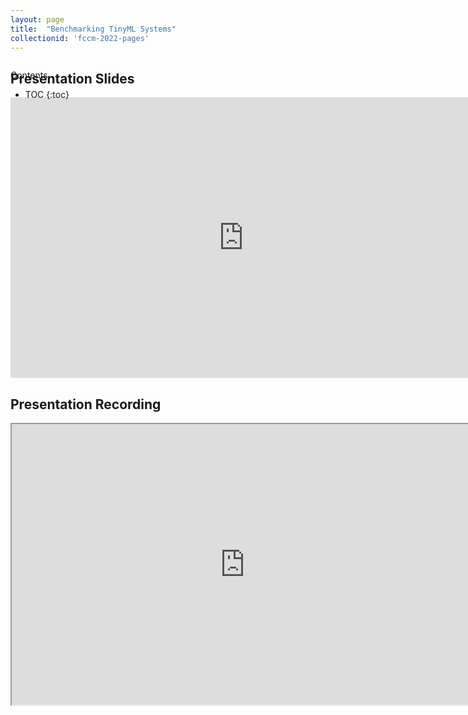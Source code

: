 ```yaml
---
layout: page
title:  "Benchmarking TinyML Systems"
collectionid: 'fccm-2022-pages' 
---
```



<div id="toc_container" style="position: absolute" markdown="1">
<p class="toc_title">Contents</p>

* TOC
{:toc}
</div>

## Presentation Slides
<iframe src="https://docs.google.com/presentation/d/e/2PACX-1vTlO8VLt6IufnACiAlFaVELEZCdBUWx9u4n5WF91DHMcqdKiXRuW9PMX_FyZeYsFhAFdKD8o5qqvAyC/embed?start=false&loop=false&delayms=1000" frameborder="0" width="746" height="449" allowfullscreen="true" mozallowfullscreen="true" webkitallowfullscreen="true"></iframe>

## Presentation Recording
<iframe src="https://drive.google.com/file/d/1z8OvvWo4Ebr-BiLYF4VXhqfkLXLpvj-l/preview" width="746" height="449" allow="autoplay"></iframe>

